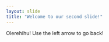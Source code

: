 ```yaml
---
layout: slide
title: "Welcome to our second slide!"
---
```

Olerehihu!
Use the left arrow to go back!
